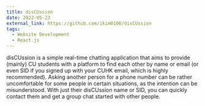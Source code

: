 ```yaml
---
title: disCUssion
date: 2022-05-23
external_link: https://github.com/ikim0106/disCUssion
tags:
  - Website Development
  - React.js
---
```


disCUssion is a simple real-time chatting application that aims to provide (mainly) CU students with a platform to find each other by name or email (or even SID if you signed up with your CUHK email, which is highly recommended). Asking another person for a phone number can be rather uncomfortable for some people in certain situations, as the intention can be misunderstood. With just their disCUssion name or SID, you can quickly contact them and get a group chat started with other people.

<!--more-->
